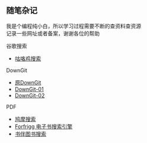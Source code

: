 ## 随笔杂记
我是个编程纯小白，所以学习过程需要不断的查资料查资源  
记录一些网址或者备案，谢谢各位的帮助

谷歌搜索
+ [咕咯鸡搜索](https://gugeji.com/)

DownGit
+ [原DownGit](https://minhaskamal.github.io/DownGit/)
+ [DownGit-01](https://www.itsvse.com/downgit/#/home)
+ [DownGit-02](http://downgit.zhoudaxiaa.com/#/home)

PDF
+ [鸠摩搜索](https://www.jiumodiary.com/)
+ [Forfrigg 电子书搜索引擎](http://forfrigg.com/)
+ [书伴图书搜索](https://bookfere.com/search)
